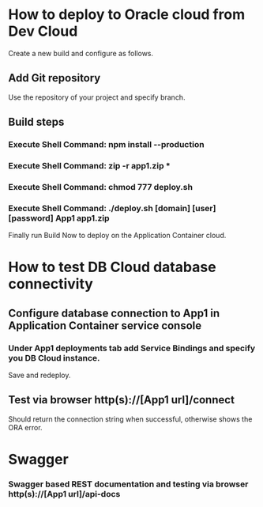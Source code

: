 # How to deploy to Oracle cloud from Dev Cloud

Create a new build and configure as follows.

## Add Git repository
Use the repository of your project and specify branch.

## Build steps

### Execute Shell Command: npm install --production

### Execute Shell Command: zip -r app1.zip *

### Execute Shell Command: chmod 777 deploy.sh

### Execute Shell Command: ./deploy.sh [domain] [user] [password] App1 app1.zip

Finally run Build Now to deploy on the Application Container cloud.

# How to test DB Cloud database connectivity

## Configure database connection to App1 in Application Container service console

### Under App1 deployments tab add Service Bindings and specify you DB Cloud instance.

Save and redeploy.

## Test via browser http(s)://[App1 url]/connect

Should return the connection string when successful, otherwise shows the ORA error.

# Swagger

### Swagger based REST documentation and testing via browser http(s)://[App1 url]/api-docs
